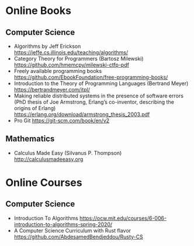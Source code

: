 # Online Books

## Computer Science

* Algorithms by Jeff Erickson https://jeffe.cs.illinois.edu/teaching/algorithms/
* Category Theory for Programmers (Bartosz Milewski) https://github.com/hmemcpy/milewski-ctfp-pdf
* Freely available programming books https://github.com/EbookFoundation/free-programming-books/
* Introduction to the Theory of Programming Languages (Bertrand Meyer) https://bertrandmeyer.com/itpl/
* Making reliable distributed systems in the presence of software errors (PhD thesis of Joe Armstrong, Erlang’s co-inventor, describing the origins of Erlang) https://erlang.org/download/armstrong_thesis_2003.pdf
* Pro Git https://git-scm.com/book/en/v2

## Mathematics

* Calculus Made Easy (Silvanus P. Thompson) http://calculusmadeeasy.org

# Online Courses

## Computer Science

* Introduction To Algorithms https://ocw.mit.edu/courses/6-006-introduction-to-algorithms-spring-2020/
* A Computer Science Curriculum with Rust flavor https://github.com/AbdesamedBendjeddou/Rusty-CS
